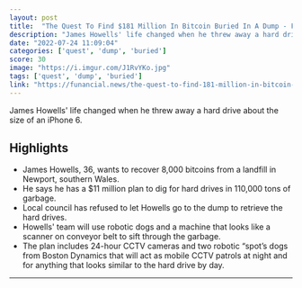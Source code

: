```yaml
---
layout: post
title:  "The Quest To Find $181 Million In Bitcoin Buried In A Dump - Funancial News"
description: "James Howells' life changed when he threw away a hard drive about the size of an iPhone 6."
date: "2022-07-24 11:09:04"
categories: ['quest', 'dump', 'buried']
score: 30
image: "https://i.imgur.com/J1RvYKo.jpg"
tags: ['quest', 'dump', 'buried']
link: "https://funancial.news/the-quest-to-find-181-million-in-bitcoin-buried-in-a-dump/"
---
```


James Howells' life changed when he threw away a hard drive about the size of an iPhone 6.

## Highlights

- James Howells, 36, wants to recover 8,000 bitcoins from a landfill in Newport, southern Wales.
- He says he has a $11 million plan to dig for hard drives in 110,000 tons of garbage.
- Local council has refused to let Howells go to the dump to retrieve the hard drives.
- Howells' team will use robotic dogs and a machine that looks like a scanner on conveyor belt to sift through the garbage.
- The plan includes 24-hour CCTV cameras and two robotic “spot’s dogs from Boston Dynamics that will act as mobile CCTV patrols at night and for anything that looks similar to the hard drive by day.

---
